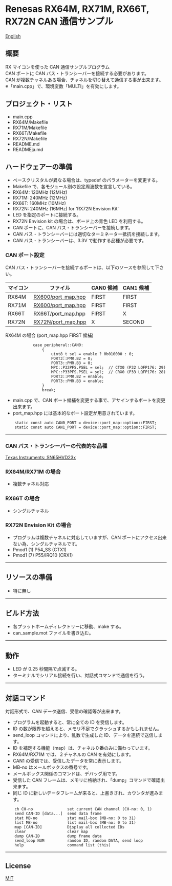 Renesas RX64M, RX71M, RX66T, RX72N CAN 通信サンプル
=========
   
[English](README.md)
   
## 概要

RX マイコンを使った CAN 通信サンプルプログラム   
CAN ポートに CAN バス・トランシーバーを接続する必要があります。   
CAN が複数チャネルある場合、チャネルを切り替えて通信する事が出来ます。   
※「main.cpp」で、環境変数「MULTI」を有効にします。
   
## プロジェクト・リスト

- main.cpp
- RX64M/Makefile
- RX71M/Makefile
- RX66T/Makefile
- RX72N/Makefile
- README.md
- READMEja.md
   
## ハードウェアーの準備

- ベースクリスタルが異なる場合は、typedef のパラメーターを変更する。
- Makefile で、各モジュール別の設定周波数を宣言している。
- RX64M: 120MHz (12MHz)
- RX71M: 240MHz (12MHz)
- RX66T: 160MHz (10MHz)
- RX72N: 240MHz (16MHz) for 'RX72N Envision Kit'
- LED を指定のポートに接続する。
- RX72N Envision kit の場合は、ボード上の青色 LED を利用する。
- CAN ポートに、CAN バス・トランシーバーを接続します。
- CAN バス・トランシーバーには適切なターミネーター抵抗を接続します。
- CAN バス・トランシーバーは、3.3V で動作する品種が必要です。
   
### CAN ポート設定

CAN バス・トランシーバーを接続するポートは、以下のソースを参照して下さい。

|マイコン|ファイル|CAN0 候補|CAN1 候補|
|-------|--------|--------|---------|
|RX64M  |[RX600/port_map.hpp](../RX600/port_map.hpp)|FIRST|FIRST|
|RX71M  |[RX600/port_map.hpp](../RX600/port_map.hpp)|FIRST|FIRST|
|RX66T  |[RX66T/port_map.hpp](../RX66T/port_map.hpp)|FIRST|X|
|RX72N  |[RX72N/port_map.hpp](../RX72N/port_map.hpp)|X|SECOND|
   
RX64M の場合 (port_map.hpp FIRST 候補)
```
            case peripheral::CAN0:
                {
                    uint8_t sel = enable ? 0b010000 : 0;
                    PORT3::PMR.B2 = 0;
                    PORT3::PMR.B3 = 0;
                    MPC::P32PFS.PSEL = sel;  // CTX0 (P32 LQFP176: 29)
                    MPC::P33PFS.PSEL = sel;  // CRX0 (P33 LQFP176: 28)
                    PORT3::PMR.B2 = enable;
                    PORT3::PMR.B3 = enable;
                }
                break;
```

- main.cpp で、CAN ポート候補を変更する事で、アサインするポートを変更出来ます。
- port_map.hpp には基本的なポート設定が用意されています。

```
    static const auto CAN0_PORT = device::port_map::option::FIRST;
    static const auto CAN1_PORT = device::port_map::option::FIRST;
```

---

### CAN バス・トランシーバーの代表的な品種

[Texas Instruments: SN65HVD23x](https://www.ti.com/jp/lit/ds/symlink/sn65hvd230.pdf?ts=1604189973572&ref_url=https%253A%252F%252Fwww.google.com%252F)
   
### RX64M/RX71M の場合

- 複数チャネル対応
   
### RX66T の場合

- シングルチャネル

### RX72N Envision Kit の場合

- プログラムは複数チャネルに対応していますが、CAN ポートにアクセス出来ない為、シングルチャネルです。
- Pmod1 (1) P54_SS (CTX1)
- Pmod1 (7) P55/IRQ10 (CRX1)

---

## リソースの準備

- 特に無し
   
---

## ビルド方法

- 各プラットホームディレクトリーに移動、make する。
- can_sample.mot ファイルを書き込む。

---

## 動作

- LED が 0.25 秒間隔で点滅する。
- ターミナルでシリアル接続を行い、対話式コマンドで通信を行う。

---

## 対話コマンド

対話形式で、CAN データ送信、受信の確認等が出来ます。

- プログラムを起動すると、常に全ての ID を受信します。
- ID の数が限界を超えると、メモリ不足でクラッシュするかもしれません。
- send_loop コマンドにより、乱数で生成した ID、データを連続で送信します。
- ID を補足する機能（map）は、チャネル０番のみに備わっています。
- RX64M/RX71M では、２チャネルの CAN を有効にします。
- CAN1 の受信では、受信したデータを常に表示します。
- MB-no はメールボックスの番号です。
- メールボックス関係のコマンドは、デバッグ用です。
- 受信した CAN フレームは、メモリに格納され、「dump」コマンドで確認出来ます。
- 同じ ID に新しいデータフレームが来ると、上書きされ、カウンタが進みます。

```
    ch CH-no               set current CAN channel (CH-no: 0, 1)
    send CAN-ID [data...]  send data frame
    stat MB-no             stat mail-box (MB-no: 0 to 31)
    list MB-no             list mail-box (MB-no: 0 to 31)
    map [CAN-ID]           Display all collected IDs
    clear                  clear map
    dump CAN-ID            dump frame data
    send_loop NUM          random ID, random DATA, send loop
    help                   command list (this)
```
   
-----
   
License
----

[MIT](../LICENSE)
